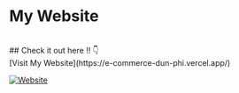 # My Website
<br>
## Check it out here !! 👇 
<br>
[Visit My Website](https://e-commerce-dun-phi.vercel.app/)

[![Website](https://img.shields.io/badge/Live%20Demo-Visit%20Now-brightgreen)](https://e-commerce-dun-phi.vercel.app/)
